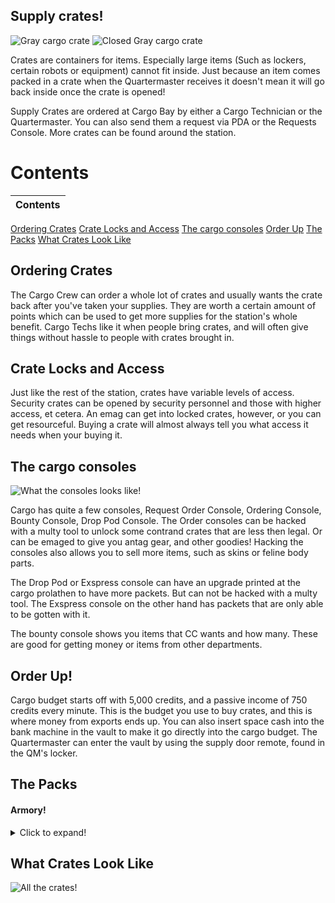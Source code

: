 ## Supply crates!
![Gray cargo crate](https://lh3.googleusercontent.com/vWBJ6KFw0IQcEAHfHPnP2KB5mljVE7Rd8l69Sb2hWuaxD2cYiTiQ-nxB08SZIgtufhHqYg=s85 "Basic Cargo Crate") ![Closed Gray cargo crate](https://cdn.discordapp.com/attachments/661373537461993474/661373554880675879/unknown.png "Closed Basic Cargo Crate")

Crates are containers for items. Especially large items (Such as lockers, certain robots or equipment) cannot fit inside. Just because an item comes packed in a crate when the Quartermaster receives it doesn't mean it will go back inside once the crate is opened!

Supply Crates are ordered at Cargo Bay by either a Cargo Technician or the Quartermaster. You can also send them a request via PDA or the Requests Console. More crates can be found around the station.

# Contents
|Contents|
|:--------|
[Ordering Crates](#ordering-crates)
[Crate Locks and Access](#crate-locks-and-access)
[The cargo consoles](#the-cargo-consoles)
[Order Up](#order-up)
[The Packs](#the-packs)
[What Crates Look Like](#what-crates-look-like)

## Ordering Crates
The Cargo Crew can order a whole lot of crates and usually wants the crate back after you've taken your supplies. They are worth a certain amount of points which can be used to get more supplies for the station's whole benefit. Cargo Techs like it when people bring crates, and will often give things without hassle to people with crates brought in.

## Crate Locks and Access
Just like the rest of the station, crates have variable levels of access. Security crates can be opened by security personnel and those with higher access, et cetera. An emag can get into locked crates, however, or you can get resourceful. Buying a crate will almost always tell you what access it needs when your buying it.

## The cargo consoles
![What the consoles looks like!](https://cdn.discordapp.com/attachments/661373537461993474/661429881372147748/unknown.png "Each console")

Cargo has quite a few consoles, Request Order Console, Ordering Console, Bounty Console, Drop Pod Console.
The Order consoles can be hacked with a multy tool to unlock some contrand crates that are less then legal. Or can be emaged to give you antag gear, and other goodies! Hacking the consoles also allows you to sell more items, such as skins or feline body parts.

The Drop Pod or Exspress console can have an upgrade printed at the cargo prolathen to have more packets. But can not be hacked with a multy tool. The Exspress console on the other hand has packets that are only able to be gotten with it.

The bounty console shows you items that CC wants and how many. These are good for getting money or items from other departments.

## Order Up!

Cargo budget starts off with 5,000 credits, and a passive income of 750 credits every minute. This is the budget you use to buy crates, and this is where money from exports ends up. You can also insert space cash into the bank machine in the vault to make it go directly into the cargo budget. The Quartermaster can enter the vault by using the supply door remote, found in the QM's locker.

## The Packs
#### Armory!
<details>
  <summary>Click to expand!</summary>
 
|Name                                            |Cost|Contents                          |Access Required|Notes                                      |
|:----------------------- |:--------------------------|:---------------|:------------------------------------------|:--|
|Bulletproof Armor Crate                         |1250|Bullet Proof Vests - 3            |Armory         |                                           |
|Bulletproof Helmet Crate                        |1250|Bullet Proof Helmet - 3           |Armory         |                                           |
|Chemical Implants Crate                         |1700|Remote Chemical implants - 5      |Armory         |Comes with an implanter in the box         |
|Combat Knives Crate                             |3200|Combat Knifes - 3                 |Armory         |                                           |
|Combat Shotguns Crate                           |8000|Automatic Combat Shotgun - 3 </br> Bandolier - 3 </br> Box of 12g - 1 </br> Box of Buckshot - 1 |Armory|The shotguns themselfs come pre-loaded, just needs to be chambered|
|DRAGnet gun Crate                               |3250|DRAGnet gun - 2                   |Armory         |                                           |
|Energy Guns Crate                               |3250|Energy Gun - 3                    |Armory         |                                           |
|Exile Implants Crate                            |1050|Exile implant - 5                 |Armory         |Comes with an implanter in the box, useless without admins to make an away mission                                                                                            |
|Mindshield Implants Crate                       |4000|Mindshield Implants - 3           |Armory         |Likely will end up needing 3-4 of these well in convertion based game mode.                                                                                                   |
|Tracking Implants Crate                         |1050|Tracking Implant - 4              |Armory         | Comes with an implanter in the box        |
|Incendiary Weapons Crate                        |1750|Fully made flamer - 1 </br> Plasma tank - 3 </br> Box of Dragon Breath - 1 <br/> Grenade Incendiary - 3                                                                       |Heads |Flamer dosnt come loaded.                  |
|Personal Miniature Energy Guns                  |3000|Miniature Energy gun - 3          |Armory         |                                           |
|Reflector Vest Crate                            |2000|Reflector Vest       - 2          |Armory         |Shockingly cheap traiter goal              |
|Riot Armor Crate                                |1750|Riot Vests - 3                    |Armory         |                                           |
|Riot Helmets Crate                              |1750|Riot Helmets - 3                  |Armory         |                                           |
|Riot Shields Crate                              |2200|Riot Shields  - 3                 |Armory         |                                           |
|Riot Shotgun Crate                              |6500|Riot Shotgun  - 3            </br> Box of rubber shot - 1       </br> Box of Beanbag - 1                                                                                 |Armory|The shotguns themselfs come pre-loaded, just needs to be chambered                                                                                                             |
|SWAT Crate                                      |6000|NT Swat Helmets  - 2 </br> SWAT Suits - 2 </br> Combat gloves - 2 </br> SWAT sec Hailers - 2 </br> Combat Belt = 2 |Armory         |The SWAT suit and helmets are space proof  |
|SWAT tatical tasers Crate                       |7000|SWAT Tasers  - 2                   |Armory        |                                           |
|Classic WoodStock Shotguns Crate                |3000|4 Round shotgun  - 3               |Armory        |Already loaded needs to be chambered       |
|WT-550 Semi-Auto Rifle Crate                    |2550|WT-550 Semi Auto rifle   - 2       |Armory        |Pre loaded with lethals                    |
|WT-550 Semi-Auto SMG Ammo Crate                 |1750|WT-550 rifle Lethal Ammo  - 4      |Armory        |                                           |
|WT-550 Semi-Auto SMG Non-Lethal Ammo Crate      |1750|WT-550 rifle None Lethal Ammo  - 4 |Armory        |                                           |
|WT-550 Semi-Auto SMG Special Ammo Crate         |3000|WT-550 rifle Incendiary Ammo  - 2  </br> WT-550 rifle AP Ammo  - 2 |Armory        |                                           |                                         |
</details>



## What Crates Look Like

![All the crates!](https://cdn.discordapp.com/attachments/578056201418571776/661423587575726120/Crate.png "Every crate")
